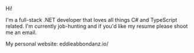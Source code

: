 Hi!

I'm a full-stack .NET developer that loves all things C# and TypeScript related. I'm currently job-hunting and if you'd like my resume please shoot me an email. 

My personal website: eddieabbondanz.io/

